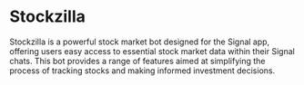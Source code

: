 # Stockzilla
Stockzilla is a powerful stock market bot designed for the Signal app, offering users easy access to essential stock market data within their Signal chats. This bot provides a range of features aimed at simplifying the process of tracking stocks and making informed investment decisions.
